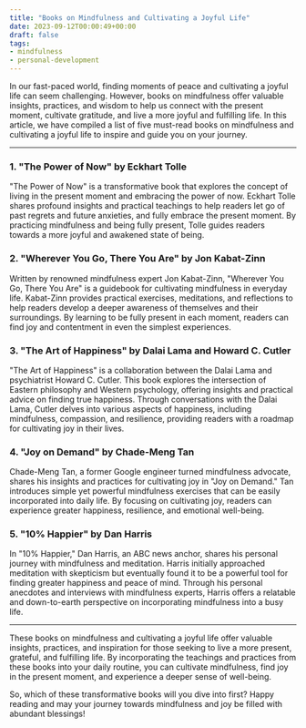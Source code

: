 ```yaml
---
title: "Books on Mindfulness and Cultivating a Joyful Life"
date: 2023-09-12T00:00:49+00:00
draft: false
tags:
- mindfulness
- personal-development
---
```


In our fast-paced world, finding moments of peace and cultivating a joyful life can seem challenging. However, books on mindfulness offer valuable insights, practices, and wisdom to help us connect with the present moment, cultivate gratitude, and live a more joyful and fulfilling life. In this article, we have compiled a list of five must-read books on mindfulness and cultivating a joyful life to inspire and guide you on your journey.

---

### 1. "The Power of Now" by Eckhart Tolle

"The Power of Now" is a transformative book that explores the concept of living in the present moment and embracing the power of now. Eckhart Tolle shares profound insights and practical teachings to help readers let go of past regrets and future anxieties, and fully embrace the present moment. By practicing mindfulness and being fully present, Tolle guides readers towards a more joyful and awakened state of being.

### 2. "Wherever You Go, There You Are" by Jon Kabat-Zinn

Written by renowned mindfulness expert Jon Kabat-Zinn, "Wherever You Go, There You Are" is a guidebook for cultivating mindfulness in everyday life. Kabat-Zinn provides practical exercises, meditations, and reflections to help readers develop a deeper awareness of themselves and their surroundings. By learning to be fully present in each moment, readers can find joy and contentment in even the simplest experiences.

### 3. "The Art of Happiness" by Dalai Lama and Howard C. Cutler

"The Art of Happiness" is a collaboration between the Dalai Lama and psychiatrist Howard C. Cutler. This book explores the intersection of Eastern philosophy and Western psychology, offering insights and practical advice on finding true happiness. Through conversations with the Dalai Lama, Cutler delves into various aspects of happiness, including mindfulness, compassion, and resilience, providing readers with a roadmap for cultivating joy in their lives.

### 4. "Joy on Demand" by Chade-Meng Tan

Chade-Meng Tan, a former Google engineer turned mindfulness advocate, shares his insights and practices for cultivating joy in "Joy on Demand." Tan introduces simple yet powerful mindfulness exercises that can be easily incorporated into daily life. By focusing on cultivating joy, readers can experience greater happiness, resilience, and emotional well-being.

### 5. "10% Happier" by Dan Harris

In "10% Happier," Dan Harris, an ABC news anchor, shares his personal journey with mindfulness and meditation. Harris initially approached meditation with skepticism but eventually found it to be a powerful tool for finding greater happiness and peace of mind. Through his personal anecdotes and interviews with mindfulness experts, Harris offers a relatable and down-to-earth perspective on incorporating mindfulness into a busy life.

---

These books on mindfulness and cultivating a joyful life offer valuable insights, practices, and inspiration for those seeking to live a more present, grateful, and fulfilling life. By incorporating the teachings and practices from these books into your daily routine, you can cultivate mindfulness, find joy in the present moment, and experience a deeper sense of well-being.

So, which of these transformative books will you dive into first? Happy reading and may your journey towards mindfulness and joy be filled with abundant blessings!